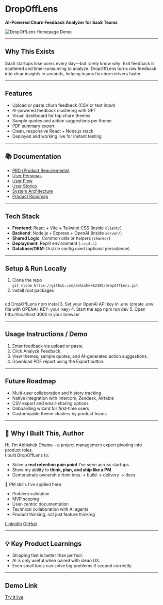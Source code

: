 # DropOffLens

**AI-Powered Churn Feedback Analyzer for SaaS Teams**

![DropOffLens Homepage Demo](./dropofflens_homepage.png)

---

##  Why This Exists

SaaS startups lose users every day—but rarely know *why*. Exit feedback is scattered and time-consuming to analyze. DropOffLens turns raw feedback into clear insights in seconds, helping teams fix churn drivers faster.

---

##  Features

- Upload or paste churn feedback (CSV or text input)
- AI-powered feedback clustering with GPT
- Visual dashboard for top churn themes
- Sample quotes and action suggestions per theme
- PDF summary export
- Clean, responsive React + Node.js stack
- Deployed and working live for instant testing

---

## 📚 Documentation

- [PRD (Product Requirements)](./docs/PRD.md)
- [User Personas](./docs/user-personas.md)
- [User Flow](./docs/user-flow.md)
- [User Stories](./docs/user-stories.md)
- [System Architecture](./docs/architecture.md)
- [Product Roadmap](./docs/roadmap.md)

---


##  Tech Stack

- **Frontend**: React + Vite + Tailwind CSS (inside `client/`)
- **Backend**: Node.js + Express + OpenAI (inside `server/`)
- **Shared Logic**: Common utils or helpers (`shared/`)
- **Deployment**: Replit environment (`.replit`)
- **Database/ORM**: Drizzle config used (optional persistence)

---

##  Setup & Run Locally

1. Clone the repo  
   `git clone https://github.com/abhishekk2305/DropOffLens.git`  
2. Install root packages  
   ```bash
cd DropOffLens
   npm instal
3. Set your OpenAI API key in .env (create .env file with OPENAI_KEY=your_key)
4. Start the app
  npm run dev
5. Open http://localhost:3000 in your browser

---

## Usage Instructions / Demo

1. Enter feedback via upload or paste.
2. Click Analyze Feedback.
3. View themes, sample quotes, and AI-generated action suggestions.
4. Download PDF report using the Export button.

---

## Future Roadmap

- Multi-user collaboration and history tracking
- Native integration with Intercom, Zendesk, Airtable
- CSV export and email-sharing options
- Onboarding wizard for first-time users
- Customizable theme clusters by product teams

---

## 🎯 Why I Built This, Author

Hi, I’m Abhishek Dhama – a project management expert pivoting into product roles.  
I built DropOffLens to:

- Solve a **real retention pain point** I’ve seen across startups
- Show my ability to **think, plan, and ship like a PM**
- Demonstrate ownership from idea → build → delivery → docs

🧠 PM skills I’ve applied here:
- Problem validation
- MVP scoping
- User-centric documentation
- Technical collaboration with AI agents
- Product thinking, not just feature thinking

[LinkedIn](https://www.linkedin.com/in/abhishekkdhama/)
[GitHub](https://github.com/abhishekk2305)

---

## 💡 Key Product Learnings

- Shipping fast is better than perfect.
- AI is only useful when paired with clean UX.
- Even small tools can solve big problems if scoped correctly.

---

## Demo Link
[Try it live](https://churn-lens-abhishekdhama18.replit.app/)



   
